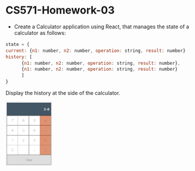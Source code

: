 # CS571-Homework-03
* Create a Calculator application using React, that manages the state of a calculator as follows:
```javascript
state = {
current: {n1: number, n2: number, operation: string, result: number}
history: [
      {n1: number, n2: number, operation: string, result: number}, 
      {n1: number, n2: number, operation: string, result: number}
      ]
}
```
Display the history at the side of the calculator.
  
<img src="./calculator.png" width="25%" />
